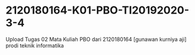 # 2120180164-K01-PBO-TI20192020-3-4
Upload Tugas 02 Mata Kuliah PBO dari 2120180164 [gunawan kurniya aji] prodi teknik informatika
